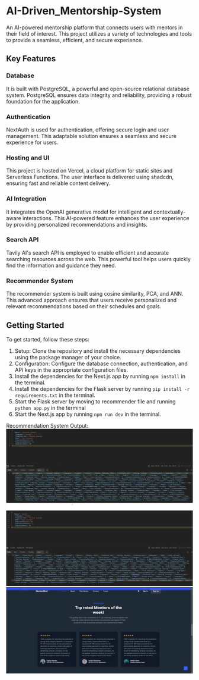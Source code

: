 # AI-Driven_Mentorship-System

An AI-powered mentorship platform that connects users with mentors in their field of interest. This project utilizes a variety of technologies and tools to provide a seamless, efficient, and secure experience.

## Key Features

### Database
It is built with PostgreSQL, a powerful and open-source relational database system. PostgreSQL ensures data integrity and reliability, providing a robust foundation for the application.

### Authentication
NextAuth is used for authentication, offering secure login and user management. This adaptable solution ensures a seamless and secure experience for users.

### Hosting and UI
This project is hosted on Vercel, a cloud platform for static sites and Serverless Functions. The user interface is delivered using shadcdn, ensuring fast and reliable content delivery.

### AI Integration
It integrates the OpenAI generative model for intelligent and contextually-aware interactions. This AI-powered feature enhances the user experience by providing personalized recommendations and insights.

### Search API
Tavily AI's search API is employed to enable efficient and accurate searching resources across the web. This powerful tool helps users quickly find the information and guidance they need.

### Recommender System
The recommender system is built using cosine similarity, PCA, and ANN. This advanced approach ensures that users receive personalized and relevant recommendations based on their schedules and goals.

## Getting Started
To get started, follow these steps:

1. Setup: Clone the repository and install the necessary dependencies using the package manager of your choice.
2. Configuration: Configure the database connection, authentication, and API keys in the appropriate configuration files.
3. Install the dependencies for the Next.js app by running ```npm install``` in the terminal.
4. Install the dependencies for the Flask server by running ```pip install -r requirements.txt``` in the terminal.
5. Start the Flask server by moving to recommender file and running ```python app.py``` in the terminal
6. Start the Next.js app by running ```npm run dev``` in the terminal.

Recommendation System Output:
![image](https://github.com/komalacharyaa/AI-Driven_Mentorship-System/blob/master/MentorMind/WhatsApp%20Image%202024-04-21%20at%201.02.13%20PM-1.jpeg)
![image](https://github.com/komalacharyaa/AI-Driven_Mentorship-System/blob/master/MentorMind/WhatsApp%20Image%202024-04-21%20at%201.05.50%20PM.jpeg)
![image](https://github.com/komalacharyaa/AI-Driven_Mentorship-System/blob/master/MentorMind/image.png)

